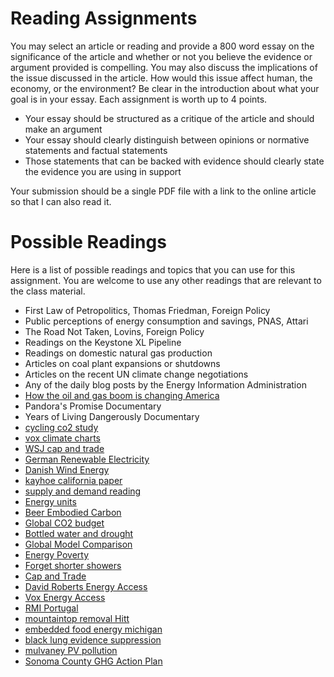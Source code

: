 # Reading Assignments

You may select an article or reading and provide a 800 word essay on the
significance of the article and whether or not you believe the evidence
or argument provided is compelling.  You may also discuss the
implications of the issue discussed in the article.    How would this
issue affect human, the economy, or the environment?  Be clear in the
introduction about what your goal is in your essay.  Each assignment is
worth up to 4 points.

- Your essay should be structured as a critique of the article and
  should make an argument
- Your essay should clearly distinguish between opinions or normative statements
  and factual statements
- Those statements that can be backed with evidence should clearly state
  the evidence you are using in support


Your submission should be a single PDF file with a link to the online
article so that I can also read it.


# Possible Readings

Here is a list of possible readings and topics that you can use for
this assignment.  You are welcome to use any other readings that are
relevant to the class material.

- First Law of Petropolitics, Thomas Friedman, Foreign Policy
- Public perceptions of energy consumption and savings, PNAS, Attari
- The Road Not Taken, Lovins, Foreign Policy
- Readings on the Keystone XL Pipeline
- Readings on domestic natural gas production
- Articles on coal plant expansions or shutdowns
- Articles on the recent UN climate change negotiations
- Any of the daily blog posts by the Energy Information Administration
- [How the oil and gas boom is changing America](http://www.vox.com/2014/10/2/6892781/how-the-oil-and-gas-boom-is-changing-america)
- Pandora's Promise Documentary
- Years of Living Dangerously Documentary
- [cycling co2 study](http://www.ecf.com/wp-content/uploads/ECF_CO2_WEB.pdf)
- [vox climate charts](http://www.vox.com/2014/9/22/6805513/un-climate-talks-in-seven-charts)
- [WSJ cap and trade](http://online.wsj.com/articles/how-cap-and-trade-is-working-in-california-1411937795)
- [German Renewable Electricity](http://www.alt-energy.info/alternative-energy/over-25-of-electricity-in-germany-now-comes-from-renewable-sources/)
- [Danish Wind Energy](http://cleantechnica.com/2012/09/28/danish-renewable-energy-generation-wind-energy-generation-percentage/)
- [kayhoe california paper](http://journals.ametsoc.org/doi/pdf/10.1175/2007JAMC1480.1)
- [supply and demand reading](http://www.vox.com/2014/10/7/6934819/oil-prices-falling-russia-OPEC-shale-boom-gasoline-prices)
- [Energy units](http://www.smartplanet.com/blog/the-take/watts-the-mystery-the-energy-units-that-power-our-lives/)
- [Beer Embodied Carbon](http://www.ess.uci.edu/~sjdavis/pubs/Fat_Tire_2008.pdf)
- [Global CO2 budget](http://www.nature.com/ngeo/journal/vaop/ncurrent/full/ngeo2248.html)
- [Bottled water and drought](http://www.motherjones.com/environment/2014/08/bottled-water-california-drought)
- [Global Model Comparison](https://emf.stanford.edu/projects/emf-27-global-model-comparison-exercise)
- [Energy Poverty](http://www.gatesnotes.com/Energy/Two-Videos-Illuminate-Energy-Poverty-Bjorn-Lomborg)
- [Forget shorter showers](http://www.orionmagazine.org/index.php/articles/article/4801/)
- [Cap and Trade](http://www.c2es.org/docUploads/climate101-captrade.pdf)
- [David Roberts Energy Access](http://grist.org/food/how-can-we-get-power-to-the-poor-without-frying-the-planet/)
- [Vox Energy Access](http://www.vox.com/2014/10/13/6970513/africa-electricity-620-million-people-map-gas-coal-solar)
- [RMI Portugal](https://medium.com/solutions-journal-summer-2014/powering-portugal-3c5e1a4299e8)
- [mountaintop removal Hitt](http://commondreams.org/views/2014/11/01/mountaintop-removal-coal-mining-industry-continues-poison-appalachia)
- [embedded food energy michigan](http://css.snre.umich.edu/css_doc/CSS00-04.pdf)
- [black lung evidence suppression](http://www.publicintegrity.org/2013/10/29/13585/coal-industrys-go-law-firm-withheld-evidence-black-lung-expense-sick-miners)
- [mulvaney PV pollution](http://spectrum.ieee.org/green-tech/solar/solar-energy-isnt-always-as-green-as-you-think)
- [Sonoma County GHG Action Plan](http://www.sonoma-county.org/gs/pdf/GHG_Action_Plan.pdf)

